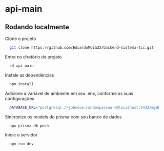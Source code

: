 # api-main


## Rodando localmente

Clone o projeto

```bash
  git clone https://github.com/EduardoMoia22/backend-sistema-tcc.git
```

Entre no diretório do projeto

```bash
  cd api-main
```

Instale as dependências

```bash
  npm install
```

Adicione a variável de ambiente em seu .env, conforme as suas configurações

```bash
  DATABASE_URL="postgresql://johndoe:randompassword@localhost:5432/mydb?schema=public"
```

Sincronize os models do prisma com seu banco de dados

```bash
  npx prisma db push
```

Inicie o servidor

```bash
  npm run dev
```

